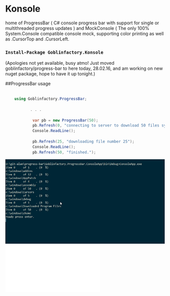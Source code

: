 # Konsole
home of ProgressBar ( C# console progress bar with support for single or multithreaded progress updates ) and MockConsole ( The only 100% System.Console compatible console mock, supporting color printing as well as .CursorTop and .CursorLeft.

### `Install-Package Goblinfactory.Konsole` 

(Apologies not yet available, busy atmo! Just moved goblinfactory/progress-bar to here today, 28.02.16, and am working on new nuget package, hope to have it up tonight.)

##ProgressBar usage
```csharp

    using Goblinfactory.ProgressBar;

           . . .

            var pb = new ProgressBar(50);
            pb.Refresh(0, "connecting to server to download 50 files sychronously.");
            Console.ReadLine();

            pb.Refresh(25, "downloading file number 25");
            Console.ReadLine();
            pb.Refresh(50, "finished.");
```

![sample output](progressbar.gif)
![sample ProgressBar code that produced the output above](readme-sample-parallel.md)
